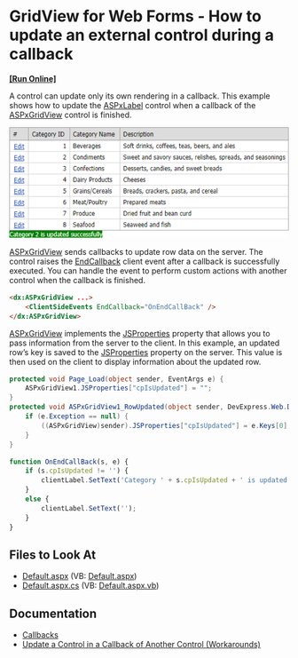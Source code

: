 # GridView for Web Forms - How to update an external control during a callback
<!-- run online -->
**[[Run Online]](https://codecentral.devexpress.com/e2379/)**
<!-- run online end -->

A control can update only its own rendering in a callback. This example shows how to update the [ASPxLabel](https://docs.devexpress.com/AspNet/DevExpress.Web.ASPxLabel) control when a callback of the [ASPxGridView](https://docs.devexpress.com/AspNet/DevExpress.Web.ASPxGridView) control is finished.

![Label updated on grid callback](updated-label-on-grid-callback.png)

[ASPxGridView](https://docs.devexpress.com/AspNet/DevExpress.Web.ASPxGridView) sends callbacks to update row data on the server. The control raises the [EndCallback](https://docs.devexpress.com/AspNet/js-ASPxClientGridView.EndCallback) client event after a callback is successfully executed. You can handle the event to perform custom actions with another control when the callback is finished.

```aspx
<dx:ASPxGridView ...>
    <ClientSideEvents EndCallback="OnEndCallBack" />
</dx:ASPxGridView>
```

[ASPxGridView](https://docs.devexpress.com/AspNet/DevExpress.Web.ASPxGridView) implements the [JSProperties](https://docs.devexpress.com/AspNet/DevExpress.Web.ASPxGridBase.JSProperties) property that allows you to pass information from the server to the client. In this example, an updated row’s key is saved to the [JSProperties](https://docs.devexpress.com/AspNet/DevExpress.Web.ASPxGridBase.JSProperties) property on the server. This value is then used on the client to display information about the updated row.

```cs
protected void Page_Load(object sender, EventArgs e) {
    ASPxGridView1.JSProperties["cpIsUpdated"] = "";
}
protected void ASPxGridView1_RowUpdated(object sender, DevExpress.Web.Data.ASPxDataUpdatedEventArgs e) {
    if (e.Exception == null) {
        ((ASPxGridView)sender).JSProperties["cpIsUpdated"] = e.Keys[0];
    }
}
```

```js
function OnEndCallBack(s, e) {
    if (s.cpIsUpdated != '') {
        clientLabel.SetText('Category ' + s.cpIsUpdated + ' is updated successfully');
    }
    else {
        clientLabel.SetText('');
    }
}
```

## Files to Look At
<!-- default file list -->
- [Default.aspx](./CS/Default.aspx) (VB: [Default.aspx](./VB/Default.aspx))
- [Default.aspx.cs](./CS/Default.aspx.cs) (VB: [Default.aspx.vb](./VB/Default.aspx.vb))
<!-- default file list end -->

## Documentation

- [Callbacks](https://docs.devexpress.com/AspNet/402559/common-concepts/callbacks)
- [Update a Control in a Callback of Another Control (Workarounds)](https://docs.devexpress.com/AspNet/402219/common-concepts/callbacks/update-control-in-callback-of-another-control)